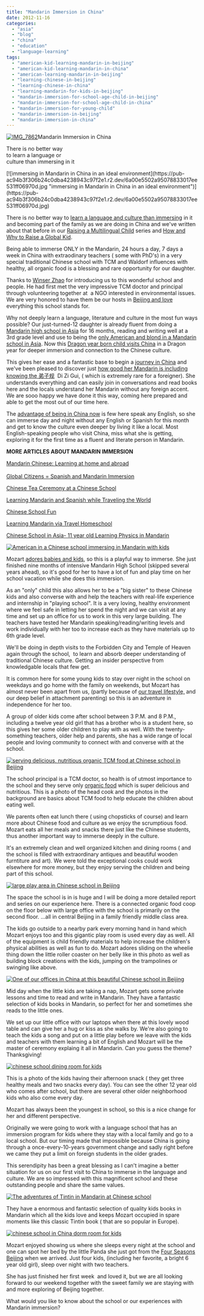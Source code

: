 ```yaml
---
title: "Mandarin Immersion in China"
date: 2012-11-16
categories: 
  - "asia"
  - "blog"
  - "china"
  - "education"
  - "language-learning"
tags: 
  - "american-kid-learning-mandarin-in-beijing"
  - "american-kid-learning-mandarin-in-china"
  - "american-learning-mandarin-in-beijing"
  - "learning-chinese-in-beijing"
  - "learning-chinese-in-china"
  - "learning-mandarin-for-kids-in-beijing"
  - "mandarin-immersion-for-school-age-child-in-beijing"
  - "mandarin-immersion-for-school-age-child-in-china"
  - "mandarin-immersion-for-young-child"
  - "mandarin-immersion-in-beijing"
  - "mandarin-immersion-in-china"
---
```


[![IMG_7862](https://pub-ac94b3f306b24c0dba4238943c97f2e1.r2.dev/6a00e5502a95078833017ee531fd5b970d.jpg "IMG_7862")](https://pub-ac94b3f306b24c0dba4238943c97f2e1.r2.dev/6a00e5502a95078833017ee531fd5b970d.jpg)Mandarin Immersion in China  
  
There is no better way  
to learn a language or  
culture than immersing in it

<!--more--> [![immersing in Mandarin in China in an ideal environment](https://pub-ac94b3f306b24c0dba4238943c97f2e1.r2.dev/6a00e5502a95078833017ee531ff06970d.jpg "immersing in Mandarin in China in an ideal environment")](https://pub-ac94b3f306b24c0dba4238943c97f2e1.r2.dev/6a00e5502a95078833017ee531ff06970d.jpg)  
  
There is no better way to [learn a language and culture than immersing](http://soultravelers3new.local/2012/07/learning-mandarin-in-asia-the-economist-and-wall-street-journal-discuss-.html "learning a chinese through immersion") in it and becoming part of the family as we are doing in China and we've written about that before in our [Raising a Multilingual Child](http://soultravelers3new.local/2011/06/how-to-raise-a-bilingual-or-multi-lingual-child.html "raising a multilingual child") series and [How and Why to Raise a Global Kid](http://soultravelers3new.local/2011/07/how-to-and-why-raise-a-global-kid.html "why raise a global kid").  
  
Being able to immerse ONLY in the Mandarin, 24 hours a day, 7 days a week in China with extraodinary teachers ( some with PhD's) in a very special traditional Chinese school with TCM and Waldorf influences with  healthy, all organic food is a blessing and rare opportunity for our daughter.  
  
Thanks to [Winser Zhao](http://www.chinatravel20.com/ "winser Zhao from china 2.0 blog") for introducing us to this wonderful school and people. He had first met the very impressive TCM doctor and principal through volunteering together at  a NGO interested in environmental issues. We are very honored to have them be our hosts in [Beijing and love](http://soultravelers3new.local/2012/11/forbidden-city-and-beijings-best.html "love Beijing travel") everything this school stands for.  
  
Why not deeply learn a language, literature and culture in the most fun ways possible? Our just-turned-12 daughter is already fluent from doing a [Mandarin high school in Asia](http://soultravelers3new.local/2012/06/why-learn-mandarin-in-tropical-asia-penang.html "mandarin high school in Asia for immersion") for 16 months, reading and writing well at a 3rd grade level and use to being the [only American and blond in a Mandarin school in Asia](http://soultravelers3new.local/2011/01/only-american-girl-in-an-all-mandarin-school-chinese-immersion-in-language-culture-through-school.html "only american and caucasian in a mandarin school in Asia"). Now this [Dragon year born child visits China](http://soultravelers3new.local/2012/11/visiting-china-and-dragons.html "dragon year born child visits China") in a Dragon year for deeper immersion and connection to the Chinese culture.  
  
This gives her ease and a fantastic base to begin a [journey in China](http://soultravelers3new.local/2012/11/china-travel-in-the-autumn.html "journey to China") and we've been pleased to discover just [how good her Mandarin is including knowing the 弟子规](http://soultravelers3new.local/2012/11/yum-loving-the-food-in-beijing.html "how good mandarin is including  弟子规 ( Di Zi Gui)")  Di Zi Gui, ( which is extremely rare for a foreigner). She understands everything and can easily join in conversations and read books here and the locals understand her Mandarin without any foreign accent. We are sooo happy we have done it this way, coming here prepared and able to get the most out of our time here.  
  
The [advantage of being in China now](http://soultravelers3new.local/2012/11/getting-a-tourism-visa-for-china-adventure.html "advantage of visiting china and visa how-to") is few here speak any English, so she can immerse day and night without any English or Spanish for this month and get to know the culture even deeper by living it like a local. Most English-speaking people who visit China, miss what she is getting, exploring it for the first time as a fluent and literate person in Mandarin.  
  
**MORE ARTICLES ABOUT MANDARIN IMMERSION**  
  
[Mandarin Chinese: Learning at home and abroad](http://soultravelers3new.local/2012/02/mandarin-chinese-learning-at-home-and-abroad.html "mandarin chinese - learning at home and abroad")  
[  
Global Citizens = Spanish and Mandarin Immersion](http://soultravelers3new.local/2012/05/global-citizens-spanish-and-mandarin-immersion.html "global citizens mandarin and spanish immerision")  
  
[Chinese Tea Ceremony at a Chinese School](http://soultravelers3new.local/2012/06/chines.html "chinese tea ceremony at a chinese mandarin school Asia")  
  
[Learning Mandarin and Spanish while Traveling the World](http://soultravelers3new.local/2010/04/around-the-world-family-travel-soultravelers3-digital-nomad-global-international-family-travel/comments/page/2/ "learning Mandarin and Spanish while traveling the world")  
  
[Chinese School Fun](http://soultravelers3new.local/2012/11/chinese-school-fun.html "chinese school fun")  
  
[Learning Mandarin via Travel Homeschool](http://soultravelers3new.local/2011/09/learning-while-traveling-travel-homeschool-road-school-abroad-5-best-reasons.html "travel homeschool")  
  
[Chinese School in Asia- 11 year old Learning Physics in Mandarin](http://soultravelers3new.local/2012/07/chinese-school-in-asia-11-year-old-american-doing-physics-in-mandarin.html "chinese school in Asia")  
  
  
  
[![American in a Chinese school immersing in Mandarin with kids](https://pub-ac94b3f306b24c0dba4238943c97f2e1.r2.dev/6a00e5502a95078833017ee53200ef970d.jpg "American in a Chinese school immersing in Mandarin with kids")](https://pub-ac94b3f306b24c0dba4238943c97f2e1.r2.dev/6a00e5502a95078833017ee53200ef970d.jpg)  
  
Mozart [adores babies and kids](http://soultravelers3new.local/2012/11/babies-in-beijing-china-travel-joy.html "babies and kids in China"), so this is a playful way to immerse. She just finished nine months of intensive Mandarin High School (skipped several years ahead), so it's good for her to have a lot of fun and play time on her school vacation while she does this immersion.  
  
As an "only" child this also allows her to be a "big sister" to these Chinese kids and also converse with and help the teachers with real-life experience and internship in "playing school". It is a very loving, healthy environment where we feel safe in letting her spend the night and we can visit at any time and set up an office for us to work in this very large building. The teachers have tested her Mandarin speaking/reading/writing levels and work individually with her too to increase each as they have materials up to 6th grade level.  
  
We'll be doing in depth visits to the Forbidden City and Temple of Heaven again through the school,  to learn and absorb deeper understanding of traditional Chinese culture. Getting an insider perspective from knowledgable locals that few get.  
  
It is common here for some young kids to stay over night in the school on weekdays and go home with the family on weekends, but Mozart has almost never been apart from us, (partly because of [our travel lifestyle,](http://soultravelers3new.local/2011/07/what-our-nomadic-travel-lifestyle-looks-like-family-fun.html "our travel lifestyle") and our deep belief in attachment parenting) so this is an adventure in independence for her too.  
  
A group of older kids come after school between 3 P.M. and 8 P.M., including a twelve year old girl that has a brother who is a student here, so this gives her some older children to play with as well. With the twenty-something teachers, older help and parents, she has a wide range of local people and loving community to connect with and converse with at the school.  
  
[![serving delicious, nutritious organic TCM food at Chinese school in Beijing](https://pub-ac94b3f306b24c0dba4238943c97f2e1.r2.dev/6a00e5502a95078833017c338e9b7e970b.jpg "serving delicious, nutritious organic TCM food at Chinese school in Beijing")](https://pub-ac94b3f306b24c0dba4238943c97f2e1.r2.dev/6a00e5502a95078833017c338e9b7e970b.jpg)  
  
The school principal is a TCM doctor, so health is of utmost importance to the school and they serve only [organic food](http://soultravelers3new.local/2012/04/health-organic-raw-foods-and-travel.html "organic food") which is super delicious and nutritious. This is a photo of the head cook and the photos in the background are basics about TCM food to help educate the children about eating well.  
  
We parents often eat lunch there ( using chopsticks of course) and learn more about Chinese food and culture as we enjoy the scrumptious food. Mozart eats all her meals and snacks there just like the Chinese students, thus another important way to immerse deeply in the culture.  
  
It's an extremely clean and well organized kitchen and dining rooms ( and the school is filled with extraordinary antiques and beautiful wooden furntiture and art). We were told the exceptional cooks could work elsewhere for more money, but they enjoy serving the children and being part of this school.  
  
[![large play area in Chinese school in Beijing](https://pub-ac94b3f306b24c0dba4238943c97f2e1.r2.dev/6a00e5502a95078833017c338e9e4a970b.jpg "large play area in Chinese school in Beijing")](https://pub-ac94b3f306b24c0dba4238943c97f2e1.r2.dev/6a00e5502a95078833017c338e9e4a970b.jpg)  
  
The space the school is in is huge and I will be doing a more detailed report and series on our experience here. There is a connected organic food coop on the floor below with large office with the school is primarily on the second floor. ...all in central Beijing in a family friendly middle class area.  
  
The kids go outside to a nearby park every morning hand in hand which Mozart enjoys too and this gigantic play room is used every day as well. All of the equipment is child friendly materials to help increase the children's physical abilities as well as fun to do. Mozart adores sliding on the wheelie thing down the little roller coaster on her belly like in this photo as well as building block creations with the kids, jumping on the trampolines or swinging like above.  
  
[![One of our offices in China at this beautiful Chinese school in Beijing](https://pub-ac94b3f306b24c0dba4238943c97f2e1.r2.dev/6a00e5502a95078833017ee5320887970d.jpg "One of our offices in China at this beautiful Chinese school in Beijing")](https://pub-ac94b3f306b24c0dba4238943c97f2e1.r2.dev/6a00e5502a95078833017ee5320887970d.jpg)  
  
Mid day when the little kids are taking a nap, Mozart gets some private lessons and time to read and write in Mandarin. They have a fantastic selection of kids books in Mandarin, so perfect for her and sometimes she reads to the little ones.  
  
We set up our little office with our laptops when there at this lovely wood table and can give her a hug or kiss as she walks by. We're also going to teach the kids a song and put on a little play before we leave with the kids and teachers with them learning a bit of English and Mozart will be the master of ceremony explaing it all in Mandarin. Can you guess the theme? Thanksgiving!  
  
[![chinese school dining room for kids](https://pub-ac94b3f306b24c0dba4238943c97f2e1.r2.dev/6a00e5502a95078833017ee5320aca970d.jpg "chinese school dining room for kids")](https://pub-ac94b3f306b24c0dba4238943c97f2e1.r2.dev/6a00e5502a95078833017ee5320aca970d.jpg)  
  
This is a photo of the kids having their afternoon snack ( they get three healthy meals and two snacks every day). You can see the other 12 year old who comes after school, but there are several other older neighborhood kids who also come every day.  
  
Mozart has always been the youngest in school, so this is a nice change for her and different perspective.  
  
Originally we were going to work with a language school that has an immersion program for kids where they stay with a local family and go to a local school. But our timing made that impossible because China is going through a once-every-10-years government change and sadly right before we came they put a limit on foreign students in the older grades.  
  
This serendipity has been a great blessing as I can't imagine a better situation for us on our first visit to China to immerse in the language and culture. We are so impressed with this magnificent school and these outstanding people and share the same values.  
  
[![The adventures of Tintin in Mandarin at Chinese school](https://pub-ac94b3f306b24c0dba4238943c97f2e1.r2.dev/6a00e5502a95078833017ee5320cc2970d.jpg "The adventures of Tintin in Mandarin at Chinese school")](https://pub-ac94b3f306b24c0dba4238943c97f2e1.r2.dev/6a00e5502a95078833017ee5320cc2970d.jpg)  
  
They have a enormous and fantastic selection of quality kids books in Mandarin which all the kids love and keeps Mozart occupied in spare moments like this classic Tintin book ( that are so popular in Europe).  
  
[![chinese school in China dorm room for kids](https://pub-ac94b3f306b24c0dba4238943c97f2e1.r2.dev/6a00e5502a95078833017d3dbd21c0970c.jpg "chinese school in China dorm room for kids")](https://pub-ac94b3f306b24c0dba4238943c97f2e1.r2.dev/6a00e5502a95078833017d3dbd21c0970c.jpg)  
  
Mozart enjoyed showing us where she sleeps every night at the school and one can spot her bed by the little Panda she just got from the [Four Seasons Beijing](http://www.fourseasons.com/beijing/ "four seasons beijing") when we arrived. Just four kids, (including her favorite, a bright 6 year old girl), sleep over night with two teachers.  
  
She has just finished her first week  and loved it, but we are all looking forward to our weekend together with the sweet family we are staying with and more exploring of Beijing together.  
  
What would you like to know about the school or our experiences with Mandarin immersion?
